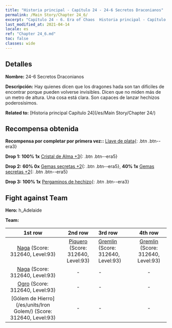 ```yaml
---
title: "Historia principal - Capítulo 24 - 24-6 Secretos Draconianos"
permalink: /Main Story/Chapter 24_6/
excerpt: "Capítulo 24 - 6. Era of Chaos  Historia principal - Capítulo 24_6. 24-6 Secretos Draconianos"
last_modified_at: 2021-04-14
locale: es
ref: "Chapter 24_6.md"
toc: false
classes: wide
---
```


## Detalles

 **Nombre:** 24-6 Secretos Draconianos

 **Descripción:** Hay quienes dicen que los dragones hada son tan difíciles de encontrar porque pueden volverse invisibles. Dicen que no miden más de un metro de altura. Una cosa está clara. Son capaces de lanzar hechizos poderosísimos.

 **Related to:** [Historia principal Capítulo 24](/es/Main Story/Chapter 24/)

## Recompensa obtenida

 **Recompensa por completar por primera vez::** [Llave de plata](/es/Items/con_693/){: .btn .btn--era3}

 **Drop 1:** **100% 1x** [Cristal de Alma +3](/es/Items/mat_87/){: .btn .btn--era5}

 **Drop 2:** **60% 0x** [Gemas secretas +2](/es/Items/mat_79/){: .btn .btn--era5}, **40% 1x** [Gemas secretas +2](/es/Items/mat_79/){: .btn .btn--era5}

 **Drop 3:** **100% 1x** [Pergaminos de hechizo](/es/Items/con_694/){: .btn .btn--era3}


## Fight against Team
 **Hero:** h_Adelaide

 **Team:**


  | 1st row | 2nd row | 3rd row | 4th row |
  |:----:|:----:|:----|:----:|
  | [Naga](/es/units/Naga/) (Score: 312640, Level:93)  | [Piquero](/es/units/Pikeman/) (Score: 312640, Level:93)  | [Gremlin](/es/units/Gremlin/) (Score: 312640, Level:93)  | [Gremlin](/es/units/Gremlin/) (Score: 312640, Level:93)  |
  | [Naga](/es/units/Naga/) (Score: 312640, Level:93)  | - | - | - |
  | [Ogro](/es/units/Ogre/) (Score: 312640, Level:93)  | - | - | - |
  | [Gólem de Hierro](/es/units/Iron Golem/) (Score: 312640, Level:93)  | - | - | - |


